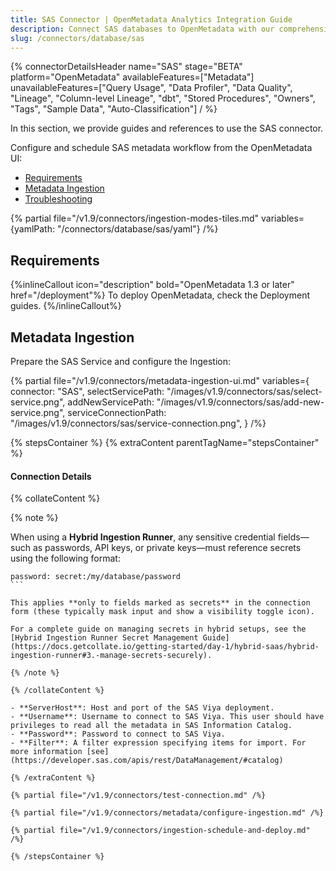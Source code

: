 ```yaml
---
title: SAS Connector | OpenMetadata Analytics Integration Guide
description: Connect SAS databases to OpenMetadata with our comprehensive connector guide. Step-by-step setup, configuration, and metadata extraction instructions.
slug: /connectors/database/sas
---
```


{% connectorDetailsHeader
name="SAS"
stage="BETA"
platform="OpenMetadata"
availableFeatures=["Metadata"]
unavailableFeatures=["Query Usage", "Data Profiler", "Data Quality", "Lineage", "Column-level Lineage", "dbt", "Stored Procedures", "Owners", "Tags", "Sample Data", "Auto-Classification"]
/ %}

In this section, we provide guides and references to use the SAS connector.

Configure and schedule SAS metadata workflow from the OpenMetadata UI:

- [Requirements](#requirements)
- [Metadata Ingestion](#metadata-ingestion)
- [Troubleshooting](/connectors/database/sas/troubleshooting)

{% partial file="/v1.9/connectors/ingestion-modes-tiles.md" variables={yamlPath: "/connectors/database/sas/yaml"} /%}

## Requirements

{%inlineCallout icon="description" bold="OpenMetadata 1.3 or later" href="/deployment"%}
To deploy OpenMetadata, check the Deployment guides.
{%/inlineCallout%}

## Metadata Ingestion

Prepare the SAS Service and configure the Ingestion:

{% partial 
  file="/v1.9/connectors/metadata-ingestion-ui.md" 
  variables={
    connector: "SAS", 
    selectServicePath: "/images/v1.9/connectors/sas/select-service.png",
    addNewServicePath: "/images/v1.9/connectors/sas/add-new-service.png",
    serviceConnectionPath: "/images/v1.9/connectors/sas/service-connection.png",
} 
/%}

{% stepsContainer %}
{% extraContent parentTagName="stepsContainer" %}

#### Connection Details

{% collateContent %}

{% note %} 

When using a **Hybrid Ingestion Runner**, any sensitive credential fields—such as passwords, API keys, or private keys—must reference secrets using the following format: 

```
password: secret:/my/database/password
``` 

This applies **only to fields marked as secrets** in the connection form (these typically mask input and show a visibility toggle icon). 

For a complete guide on managing secrets in hybrid setups, see the [Hybrid Ingestion Runner Secret Management Guide](https://docs.getcollate.io/getting-started/day-1/hybrid-saas/hybrid-ingestion-runner#3.-manage-secrets-securely).

{% /note %}

{% /collateContent %}

- **ServerHost**: Host and port of the SAS Viya deployment.
- **Username**: Username to connect to SAS Viya. This user should have privileges to read all the metadata in SAS Information Catalog.
- **Password**: Password to connect to SAS Viya.
- **Filter**: A filter expression specifying items for import. For more information [see](https://developer.sas.com/apis/rest/DataManagement/#catalog)

{% /extraContent %}

{% partial file="/v1.9/connectors/test-connection.md" /%}

{% partial file="/v1.9/connectors/metadata/configure-ingestion.md" /%}

{% partial file="/v1.9/connectors/ingestion-schedule-and-deploy.md" /%}

{% /stepsContainer %}
